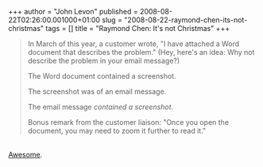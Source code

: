 +++
author = "John Levon"
published = 2008-08-22T02:26:00.001000+01:00
slug = "2008-08-22-raymond-chen-its-not-christmas"
tags = []
title = "Raymond Chen: It's not Christmas"
+++
> In March of this year, a customer wrote, "I have attached a Word
> document that describes the problem." (Hey, here's an idea: Why not
> describe the problem in your email message?)
>
> The Word document contained a screenshot.
>
> The screenshot was of an email message.
>
> The email message *contained a screenshot*.
>
> Bonus remark from the customer liaison: "Once you open the document,
> you may need to zoom it further to read it."

[](http://blogs.msdn.com/oldnewthing/archive/2008/08/19/8877486.aspx)

[  
Awesome](http://blogs.msdn.com/oldnewthing/archive/2008/08/19/8877486.aspx).

